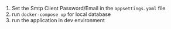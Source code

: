 1. Set the Smtp Client Password/Email in the `appsettings.yaml` file
2. run `docker-compose up` for local database
3. run the application in dev environment